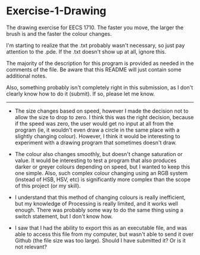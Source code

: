 # Exercise-1-Drawing
The drawing exercise for EECS 1710. The faster you move, the larger the brush is and the faster the colour changes.

I'm starting to realize that the .txt probably wasn't necessary, so just pay attention to the .pde. If the .txt doesn't show up at all, ignore this.

The majority of the description for this program is provided as needed in the comments of the file. Be aware that this README will just contain some additional notes.

Also, something probably isn't completely right in this submission, as I don't clearly know how to do it (submit). If so, please let me know. 

---

- The size changes based on speed, however I made the decision not to allow the size to drop to zero. I think this was the right decision, because if the speed was zero, the user would get no input at all from the program (ie, it wouldn't even draw a circle in the same place with a slightly changing colour). However, I think it would be interesting to experiment with a drawing program that sometimes doesn't draw.

- The colour also changes smoothly, but doesn't change saturation or value. It would be interesting to test a program that also produces darker or greyer colours depending on speed, but I wanted to keep this one simple. Also, such complex colour changing using an RGB system (instead of HSB, HSV, etc) is significantly more complex than the scope of this project (or my skill).

- I understand that this method of changing colours is really inefficient, but my knowledge of Processing is really limited, and it works well enough. There was probably some way to do the same thing using a switch statement, but I don't know how.

- I saw that I had the ability to export this as an executable file, and was able to access this file from my computer, but wasn't able to send it over Github (the file size was too large). Should I have submitted it? Or is it not relevant?

